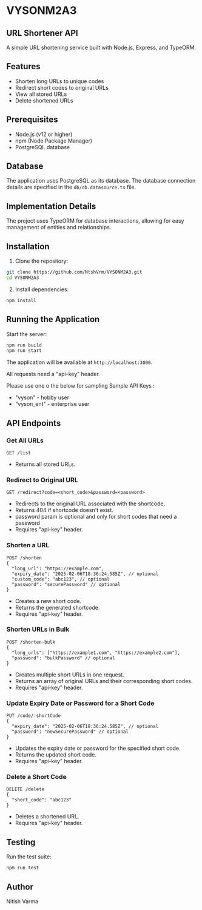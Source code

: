 # VYSONM2A3

## URL Shortener API

A simple URL shortening service built with Node.js, Express, and TypeORM.

## Features

- Shorten long URLs to unique codes
- Redirect short codes to original URLs
- View all stored URLs
- Delete shortened URLs

## Prerequisites

- Node.js (v12 or higher)
- npm (Node Package Manager)
- PostgreSQL database

## Database

The application uses PostgreSQL as its database. The database connection details are specified in the `db/db.datasource.ts` file.

## Implementation Details

The project uses TypeORM for database interactions, allowing for easy management of entities and relationships.

## Installation

1. Clone the repository:

```sh
git clone https://github.com/NtshVrm/VYSONM2A3.git
cd VYSONM2A3
```

2. Install dependencies:

```sh
npm install
```

## Running the Application

Start the server:

```sh
npm run build
npm run start
```

The application will be available at `http://localhost:3000`.

All requests need a "api-key" header.

Please use one o the below for sampling
Sample API Keys : 
 - "vyson" - hobby user
 - "vyson_ent" - enterprise user

## API Endpoints

### Get All URLs

```http
GET /list
```

- Returns all stored URLs.

### Redirect to Original URL

```http
GET /redirect?code=<short_code>&password=<password>
```

- Redirects to the original URL associated with the shortcode.
- Returns 404 if shortcode doesn't exist.
- password param is optional and only for short codes that need a password
- Requires "api-key" header.

### Shorten a URL

```http
POST /shorten
{
  "long_url": "https://example.com",
  "expiry_date": "2025-02-06T18:36:24.585Z", // optional
  "custom_code": "abc123", // optional
  "password": "securePassword" // optional
}
```

- Creates a new short code.
- Returns the generated shortcode.
- Requires "api-key" header.

### Shorten URLs in Bulk

```http
POST /shorten-bulk
{
  "long_urls": ["https://example1.com", "https://example2.com"],
  "password": "bulkPassword" // optional
}
```

- Creates multiple short URLs in one request.
- Returns an array of original URLs and their corresponding short codes.
- Requires "api-key" header.

### Update Expiry Date or Password for a Short Code

```http
PUT /code/:shortCode
{
  "expiry_date": "2025-02-06T18:36:24.585Z", // optional
  "password": "newSecurePassword" // optional
}
```

- Updates the expiry date or password for the specified short code.
- Returns the updated short code.
- Requires "api-key" header.

### Delete a Short Code

```http
DELETE /delete
{
  "short_code": "abc123"
}
```

- Deletes a shortened URL.
- Requires "api-key" header.

## Testing

Run the test suite:

```sh
npm run test
```

## Author

Nitish Varma
